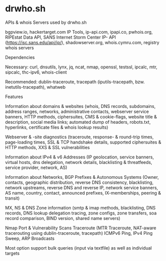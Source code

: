 # drwho.sh

APIs & whois Servers used by drwho.sh

bgpview.io, hackertarget.com IP Tools, ip-api.com, ipapi.co, pwhois.org, RIPEstat Data API, SANS Internet Storm Center IP- API 
(https://isc.sans.edu/api/ip/), shadowserver.org, whois.cymru.com, registry whois servers

Dependencies

Necessary: curl, dnsutils, lynx, jq, ncat, nmap, openssl, testssl, ipcalc, mtr, sipcalc, thc-ipv6, whois-client

Recommended: dublin-traceroute, tracepath (iputils-tracepath, bzw. inetutils-tracepath), whatweb 

Features

Information about domains & websites 
(whois, DNS records, subdomains, address ranges, networks, administrative contacts,
webserver service banners, HTTP methods, ciphersuites, CMS & cookie-flags, website title & description, 
social media links; automated dump of headers, robots.txt, hyperlinks, certificate files & whois lookup results)

Webserver & -site diagnostics 
(traceroute, response- & round-trip times, page-loading times, SSL & TCP handshake details, 
supported ciphersuites & HTTP methods, XXS & SSL vulnerabilities

Information about IPv4 & v6 Addresses 
(IP geolocation, service banners, virtual hosts, dns delegation, network details, blacklisting & threatfeeds, 
service provider, network, AS) 

Information about Networks, BGP Prefixes & Autonomous Systems
(Owner, contacts, geographic distribution, reverse DNS consistency, blacklisting, network upstreams, 
reverse DNS and reverse IP, network service banners, AS name, country, contact, announced prefixes, 
IX-memberships, peering & transit)

MX, NS & DNS Zone information (smtp & imap methods, blacklisting, DNS records, 
DNS lookup delegation tracing, zone configs, zone transfers, soa record comparison, BIND version, shared name servers)

Nmap Port & Vulnerability Scans
Traceroute (MTR Traceroute, NAT-aware tracerouting using dublin-traceroute, tracepath)
ICMPv6 Ping, IPv4 Ping Sweep, ARP Broadcasts

Most option support bulk queries (input via textfile) as well as individual targets



